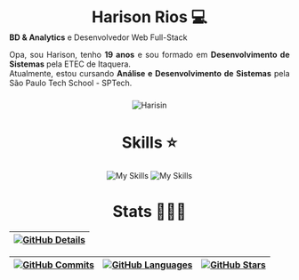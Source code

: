 <div align="center">
  <h1 style="margin-bottom: 0;">Harison Rios 💻</h1>
</div>

<div align="center" style="max-width: 600px; margin: 0 auto; text-align: justify;">
  <p style="margin-top: 0;"><strong>BD & Analytics</strong> e Desenvolvedor Web Full-Stack</p>
<p>
  Opa, sou Harison, tenho <strong>19 anos</strong> e sou formado em <strong>Desenvolvimento de Sistemas</strong> pela ETEC de Itaquera. <br />
  Atualmente, estou cursando <strong>Análise e Desenvolvimento de Sistemas</strong> pela São Paulo Tech School - SPTech. <br />
</p>

</div>


###

<div align="center">
 <img src="https://i.pinimg.com/originals/59/b8/c8/59b8c8622c076c5dc7bac0dd591c712c.gif" alt="Harisin"/></div>
  </div>

###

<h1 align="center">Skills ⭐</h1>

###

<div align="center">
  <img src="https://skillicons.dev/icons?i=html,css,sass,js,ts,java,python,react" alt="My Skills" />
  <img src="https://skillicons.dev/icons?i=nodejs,php,next,mysql,mongodb,bootstrap,adonis,jquery" alt="My Skills" />
  <br />
</div>

###

<h1 align="center">Stats 👨🏻‍💻</h1>

<div align="center">

| [![GitHub Details](https://github-profile-summary-cards.vercel.app/api/cards/profile-details?username=HarisonRios&theme=tokyonight)](https://github.com/vn7n24fzkq/github-profile-summary-cards) |
| ----------- |

| [![GitHub Commits](https://github-profile-summary-cards.vercel.app/api/cards/productive-time?username=HarisonRios&theme=tokyonight&utcOffset=-3)](https://github.com/vn7n24fzkq/github-profile-summary-cards) | [![GitHub Languages](https://github-profile-summary-cards.vercel.app/api/cards/most-commit-language?username=HarisonRios&theme=tokyonight)](https://github.com/vn7n24fzkq/github-profile-summary-cards) | [![GitHub Stars](https://github-profile-summary-cards.vercel.app/api/cards/stats?username=HarisonRios&theme=tokyonight)](https://github.com/vn7n24fzkq/github-profile-summary-cards) |
| ----------- | ----------- | ----------- |

</div>


###
